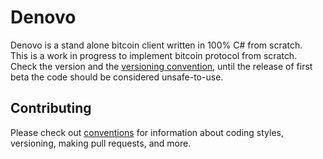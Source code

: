 # Denovo
Denovo is a stand alone bitcoin client written in 100% C# from scratch.  
This is a work in progress to implement bitcoin protocol from scratch. Check the version and the 
[versioning convention](https://github.com/Autarkysoft/Conventions/blob/master/Versioning.md), until the release of first beta
the code should be considered unsafe-to-use.

## Contributing
Please check out [conventions](https://github.com/Autarkysoft/Conventions) for information about coding styles, versioning, making pull requests, and more.
